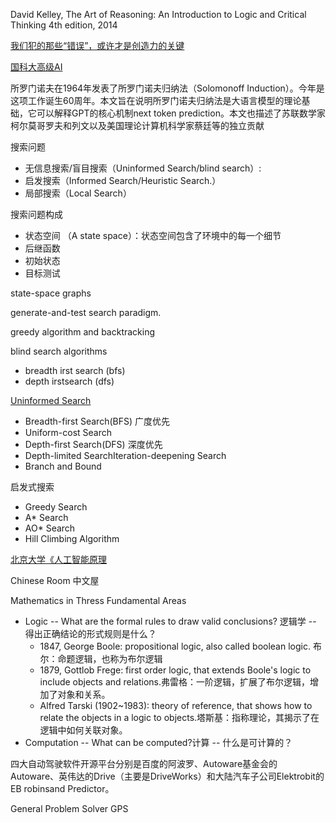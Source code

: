 
 David Kelley, The Art of Reasoning: An Introduction to Logic and Critical Thinking 4th edition, 2014

[我们犯的那些“错误”，或许才是创造力的关键](https://www.huxiu.com/article/782841.html)

[国科大高级AI](https://www.bilibili.com/video/BV17y4y1U7wW/?spm_id_from=333.788.recommend_more_video.0)



所罗门诺夫在1964年发表了所罗门诺夫归纳法（Solomonoff Induction）。今年是这项工作诞生60周年。本文旨在说明所罗门诺夫归纳法是大语言模型的理论基础，它可以解释GPT的核心机制next token prediction。本文也描述了苏联数学家柯尔莫哥罗夫和列文以及美国理论计算机科学家蔡廷等的独立贡献

搜索问题
* 无信息搜索/盲目搜索（Uninformed Search/blind search）:
* 启发搜索（Informed Search/Heuristic Search.）
* 局部搜索（Local Search）

搜索问题构成
* 状态空间 （A state space）：状态空间包含了环境中的每一个细节
* 后继函数
* 初始状态
* 目标测试

 state-space graphs

generate-and-test search paradigm.

greedy algorithm and backtracking

blind search algorithms 
* breadth irst search (bfs) 
* depth irstsearch (dfs)

[Uninformed Search](https://zhuanlan.zhihu.com/p/42699056)
* Breadth-first Search(BFS) 广度优先
* Uniform-cost Search
* Depth-first Search(DFS) 深度优先
* Depth-limited SearchIteration-deepening Search
* Branch and Bound

启发式搜索
* Greedy Search
* A* Search
* AO* Search
* Hill Climbing Algorithm

[北京大学《人工智能原理](https://www.bilibili.com/video/BV154411874o?p=2)


Chinese Room 中文屋

Mathematics in Thress Fundamental Areas
* Logic -- What are the formal rules to draw valid conclusions? 逻辑学 -- 得出正确结论的形式规则是什么？
  * 1847, George Boole: propositional logic, also called boolean logic. 布尔：命题逻辑，也称为布尔逻辑
  * 1879, Gottlob Frege: first order logic, that extends Boole's logic to include objects and relations.弗雷格：一阶逻辑，扩展了布尔逻辑，增加了对象和关系。
  * Alfred Tarski (1902~1983): theory of reference, that shows how to relate the objects in a logic to objects.塔斯基：指称理论，其揭示了在逻辑中如何关联对象。
* Computation -- What can be computed?计算 -- 什么是可计算的？


四大自动驾驶软件开源平台分别是百度的阿波罗、Autoware基金会的Autoware、英伟达的Drive（主要是DriveWorks）和大陆汽车子公司Elektrobit的EB robinsand Predictor。


General Problem Solver GPS